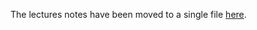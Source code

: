 The lectures notes have been moved to a single file [here](https://github.com/chris-moreton/plutus-pioneer-program/blob/main/LECTURE_NOTES.md).

